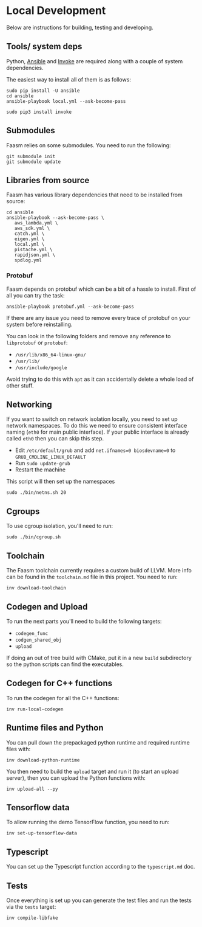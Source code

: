 # Local Development

Below are instructions for building, testing and developing.

## Tools/ system deps

Python, [Ansible](https://www.ansible.com/) and [Invoke](http://docs.pyinvoke.org/en/1.2/index.html) are required along with a couple of system dependencies.

The easiest way to install all of them is as follows:

```
sudo pip install -U ansible
cd ansible
ansible-playbook local.yml --ask-become-pass

sudo pip3 install invoke
```

## Submodules

Faasm relies on some submodules. You need to run the following:

```
git submodule init
git submodule update
```

## Libraries from source

Faasm has various library dependencies that need to be installed from source:

```
cd ansible
ansible-playbook --ask-become-pass \
   aws_lambda.yml \
   aws_sdk.yml \
   catch.yml \
   eigen.yml \
   local.yml \
   pistache.yml \
   rapidjson.yml \
   spdlog.yml
```

### Protobuf

Faasm depends on protobuf which can be a bit of a hassle to install. First of all you can try the task:

```
ansible-playbook protobuf.yml --ask-become-pass
```

If there are any issue you need to remove every trace of protobuf on your system before reinstalling.

You can look in the following folders and remove any reference to `libprotobuf` or `protobuf`:

- `/usr/lib/x86_64-linux-gnu/`
- `/usr/lib/`
- `/usr/include/google`

Avoid trying to do this with `apt` as it can accidentally delete a whole load of other stuff.

## Networking

If you want to switch on network isolation locally, you need to set up network namespaces. To do this we need to
ensure consistent interface naming (`eth0` for main public interface). If your public interface is already called
`eth0` then you can skip this step.

- Edit `/etc/default/grub` and add `net.ifnames=0 biosdevname=0` to `GRUB_CMDLINE_LINUX_DEFAULT`
- Run `sudo update-grub`
- Restart the machine

This script will then set up the namespaces

```
sudo ./bin/netns.sh 20
```

## Cgroups

To use cgroup isolation, you'll need to run:

```
sudo ./bin/cgroup.sh
```

## Toolchain

The Faasm toolchain currently requires a custom build of LLVM. More info can be found in the `toolchain.md` file in this project. You need to run:

```
inv download-toolchain
```

## Codegen and Upload

To run the next parts you'll need to build the following targets:

- `codegen_func`
- `codgen_shared_obj`
- `upload` 

If doing an out of tree build with CMake, put it in a new `build` subdirectory so the python scripts can find the executables.

## Codegen for C++ functions

To run the codegen for all the C++ functions:

```
inv run-local-codegen
```

## Runtime files and Python

You can pull down the prepackaged python runtime and required runtime files with:

```
inv download-python-runtime
```

You then need to build the `upload` target and run it (to start an upload server), then you can upload the Python functions with:

```
inv upload-all --py
```

## Tensorflow data

To allow running the demo TensorFlow function, you need to run:

```
inv set-up-tensorflow-data
```

## Typescript

You can set up the Typescript function according to the `typescript.md` doc.

## Tests

Once everything is set up you can generate the test files and run the tests via the `tests` target:

```
inv compile-libfake
```
